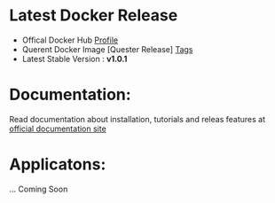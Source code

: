 # Latest Docker Release

* Offical Docker Hub [Profile](https://hub.docker.com/r/querent/)
* Querent Docker Image [Quester Release] [Tags
](https://hub.docker.com/r/querent/querent/tags)
* Latest Stable Version : **v1.0.1**

# Documentation:
  Read documentation about installation, tutorials and releas features at [official documentation site](https://docs.querent.xyz)

# Applicatons:
... Coming Soon
